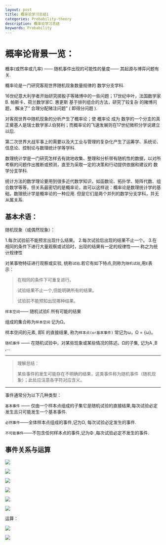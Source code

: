 ```yaml
---
layout: post
title: 概率论学习总结1
categories: Probability-theory
description: 概率论学习总结
keywords: Probability
---
```


# 概率论背景一览：

概率(或然率或几率) ——  随机事件出现的可能性的量度—— 其起源与博弈问题有关.

概率论是一门研究客观世界随机现象数量规律的 数学分支学科.

16世纪意大利学者开始研究掷骰子等赌博中的一些问题；17世纪中叶，法国数学家B. 帕斯卡、荷兰数学家C. 惠更斯 基于排列组合的方法，研究了较复杂 的赌博问题， 解决了“ 合理分配赌注问题” ( 即得分问题 ).

对客观世界中随机现象的分析产生了概率论；使 概率论 成为 数学的一个分支的真正奠基人是瑞士数学家J.伯努利；而概率论的飞速发展则在17世纪微积分学说建立以后.

第二次世界大战军事上的需要以及大工业与管理的复杂化产生了运筹学、系统论、信息论、控制论与数理统计学等学科.

数理统计学是一门研究怎样去有效地收集、整理和分析带有随机性的数据，以对所考察的问题作出推断或预测，直至为采取一定的决策和行动提供依据和建议的 数学分支学科.

统计方法的数学理论要用到很多近代数学知识，如函数论、拓扑学、矩阵代数、组合数学等等，但关系最密切的是概率论，故可以这样说：概率论是数理统计学的基础，数理统计学是概率论的一种应用.  但是它们是两个并列的数学分支学科，并无从属关系.

## 基本术语：

随机现象（或偶然现象）：

1.每次试验前不能预言出现什么结果。
2.每次试验后出现的结果不止一个。
3.在相同的条件下进行大量观察或试验时，出现的结果有一定的规律性—— 称之为统计规律性 

对某事物特征进行观察或实验, 统称`试验`.若它有如下特点,则称为`随机试验`,用`E`表示：

> 在相同的条件下可重复进行。
>
> 试验结果不止一个,但能明确所有的结果。
>
> 试验前不能预知出现哪种结果。

`样本空间`—— 随机试验E 所有可能的结果

组成的集合称为`样本空间`   记为Ω。

样本空间的元素, 即E 的直接结果, 称为`样本点(or基本事件)`  常记为ω，Ω = {ω}。

`随机事件` —— 在随机试验中，对某些现象或某些情况的陈述。Ω的子集, 记为A ,B ,…

------

> 理解总结：
>
> 某些事件的发生可能存在不明确的结果，这类事件称为随机事件（随机现象）；此处应注意各字符对应含义。

------

事件通常分为以下几种类型：

`基本事件` —— 仅由一个样本点组成的子集它是随机试验的直接结果,每次试验必定发生且只可能发生一个基本事件.

`必然事件`——全体样本点组成的事件,记为Ω, 每次试验必定发生的事件.

`不可能事件`——不包含任何样本点的事件,记为Φ ,每次试验必定不发生的事件.

## 事件关系与运算

![](http://p.qlogo.cn/qqmail_head/Q3auHgzwzM7qJfYMXHt5doEGNELY23yZicjz2PBScp8IhicApTK5dhAtxqHZziafYT1IqK5R2ezfu91A7oZE0PSobIOVd4uvcHicsqYMWhyO4tA/0)

![](http://p.qlogo.cn/qqmail_head/Q3auHgzwzM7qJfYMXHt5doEGNELY23yZIshEaMiakXdlY0KQFFgEaXhCa22cTRn41MATTq2XphRDBMjqnnl61vvFwkPK40A2Ev0FTlbctSrY/0)

![](http://p.qlogo.cn/qqmail_head/Q3auHgzwzM7qJfYMXHt5doEGNELY23yZUS1JObTIsBxodkgicF2LCSjwrxxQMb2Q33sgeOhHBH2K0s8t1o0neSibgv8FnKiaZEaiaf6MtHOU424/0)

![](http://p.qlogo.cn/qqmail_head/Q3auHgzwzM7qJfYMXHt5doEGNELY23yZuNVoAYK7P6Kj343hzLx6l816cQhbPDbpJjYyMD4XSjmic5kJT4q5X3JUiarQHwrDYsZOmdXOhia0XQ/0)

![](http://p.qlogo.cn/qqmail_head/Q3auHgzwzM7qJfYMXHt5doEGNELY23yZHHD6f5MIC0WBvdIr5eRAV5aCLOwt2SlBmX5OyJG3hI27c1owwwNKs0ePl9dXFgERP2pxlyzMMZ0/0)

![](http://p.qlogo.cn/qqmail_head/Q3auHgzwzM7qJfYMXHt5doEGNELY23yZyO6CFFPKBMYJKp4Nkc69V0W43YnHeSJYFNasajiciavZU4ibe5wmXj7q2pjQrmiaQOgEhKzC6XuFiaia8/0)

运算：

![](http://p.qlogo.cn/qqmail_head/Q3auHgzwzM7qJfYMXHt5doEGNELY23yZfpPvxtOibWYZ0fwKe4J8TTPU2qSg7ChKUIBtwcQ9MnBGIicrlMcdxdeugHVIzLwtTliapwV2ND5ichY/0)

![](http://p.qlogo.cn/qqmail_head/Q3auHgzwzM7qJfYMXHt5doEGNELY23yZWGRId0ZaFNvAovhXJvPtZlOHVlmf3Nu1yXBQz3GnF3sTN7eBQA3dwdgzuKIWwiaH8icHMrrGlpPBE/0)
